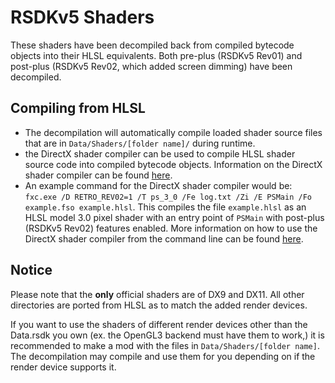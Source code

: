 # RSDKv5 Shaders

These shaders have been decompiled back from compiled bytecode objects into their HLSL equivalents. Both pre-plus (RSDKv5 Rev01) and post-plus (RSDKv5 Rev02, which added screen dimming) have been decompiled.

## Compiling from HLSL
* The decompilation will automatically compile loaded shader source files that are in `Data/Shaders/[folder name]/` during runtime.
* the DirectX shader compiler can be used to compile HLSL shader source code into compiled bytecode objects. Information on the DirectX shader compiler can be found [here](https://docs.microsoft.com/en-us/windows/win32/direct3dhlsl/dx-graphics-hlsl-part1).
* An example command for the DirectX shader compiler would be:
`fxc.exe /D RETRO_REV02=1 /T ps_3_0 /Fe log.txt /Zi /E PSMain /Fo example.fso example.hlsl`. This compiles the file `example.hlsl` as an HLSL model 3.0 pixel shader with an entry point of `PSMain` with post-plus (RSDKv5 Rev02) features enabled. More information on how to use the DirectX shader compiler from the command line can be found [here](https://docs.microsoft.com/en-us/windows/win32/direct3dtools/dx-graphics-tools-fxc-syntax).

## Notice
Please note that the **only** official shaders are of DX9 and DX11. All other directories are ported from HLSL as to match the added render devices.

If you want to use the shaders of different render devices other than the Data.rsdk you own (ex. the OpenGL3 backend must have them to work,) it is recommended to make a mod with the files in `Data/Shaders/[folder name]`. The decompilation may compile and use them for you depending on if the render device supports it.
